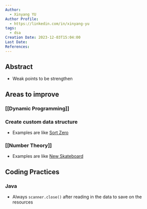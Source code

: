 ```yaml
---
Author:
  - Xinyang YU
Author Profile:
  - https://linkedin.com/in/xinyang-yu
tags:
  - dsa
Creation Date: 2023-12-03T15:04:00
Last Date: 
References:
---
```

## Abstract
- Weak points to be strengthen 


## Areas to improve
### [[Dynamic Programming]]

### Create custom data structure 
- Examples are like [Sort Zero](https://xy241-dsa.notion.site/1712C-Sort-Zero-51bed0ad754049d8ab58aacce24453d9?pvs=4)
### [[Number Theory]]
- Examples are like [New Skateboard](https://xy241-dsa.notion.site/B-New-Skateboard-99fcc366365b4a579fba2a1466cdf6a8?pvs=4)

## Coding Practices
### Java
- Always `scanner.close()` after reading in the data to save on the resources